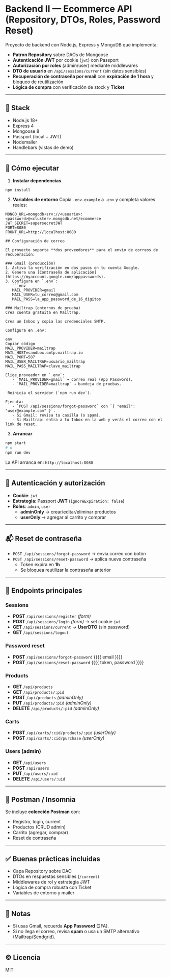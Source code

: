 # Backend II — Ecommerce API (Repository, DTOs, Roles, Password Reset)

Proyecto de backend con Node.js, Express y MongoDB que implementa:
- **Patron Repository** sobre DAOs de Mongoose
- **Autenticación JWT** por cookie (`jwt`) con Passport
- **Autorización por roles** (admin/user) mediante middlewares
- **DTO de usuario** en `/api/sessions/current` (sin datos sensibles)
- **Recuperación de contraseña por email** con **expiración de 1 hora** y bloqueo de reutilización
- **Lógica de compra** con verificación de stock y **Ticket**


---

## 🧱 Stack
- Node.js 18+
- Express 4
- Mongoose 8
- Passport (local + JWT)
- Nodemailer
- Handlebars (vistas de demo)

---

## 🚀 Cómo ejecutar

1. **Instalar dependencias**
```bash
npm install
```

2. **Variables de entorno**
Copia `.env.example` a `.env` y completa valores reales:
```env
MONGO_URL=mongodb+srv://<usuario>:<password>@<cluster>.mongodb.net/ecommerce
JWT_SECRET=supersecretJWT
PORT=8080
FRONT_URL=http://localhost:8080

## Configuración de correo

El proyecto soporta **dos proveedores** para el envío de correos de recuperación:

### Gmail (producción)
1. Activa la verificación en dos pasos en tu cuenta Google.
2. Genera una [Contraseña de aplicación](https://myaccount.google.com/apppasswords).
3. Configura en `.env`:
   ```env
   MAIL_PROVIDER=gmail
   MAIL_USER=tu_correo@gmail.com
   MAIL_PASS=la_app_password_de_16_digitos

### Mailtrap (entornos de prueba)
Crea cuenta gratuita en Mailtrap.

Crea un Inbox y copia las credenciales SMTP.

Configura en .env:

env
Copiar código
MAIL_PROVIDER=mailtrap
MAIL_HOST=sandbox.smtp.mailtrap.io
MAIL_PORT=587
MAIL_USER_MAILTRAP=usuario_mailtrap
MAIL_PASS_MAILTRAP=clave_mailtrap

Elige proveedor en `.env`:  
   - `MAIL_PROVIDER=gmail` → correo real (App Password).  
   - `MAIL_PROVIDER=mailtrap` → bandeja de pruebas.

 Reinicia el servidor (`npm run dev`).  

Ejecuta:
   - `POST /api/sessions/forgot-password` con `{ "email": "user@example.com" }`.  
   - Si Gmail: revisa tu casilla (o spam).  
   - Si Mailtrap: entra a tu Inbox en la web y verás el correo con el link de reset.
```

3. **Arrancar**
```bash
npm start
# o
npm run dev
```

La API arranca en: `http://localhost:8080`

---


## 🔐 Autenticación y autorización
- **Cookie**: `jwt`
- **Estrategia**: Passport **JWT** (`ignoreExpiration: false`)
- **Roles**: `admin`, `user`
  - **adminOnly** → crear/editar/eliminar productos
  - **userOnly** → agregar al carrito y comprar

---

## 📬 Reset de contraseña
- `POST /api/sessions/forgot-password` → envía correo con botón
- `POST /api/sessions/reset-password` → aplica nueva contraseña
  - Token expira en **1h**
  - Se bloquea reutilizar la contraseña anterior

---

## 🔎 Endpoints principales

### Sessions
- **POST** `/api/sessions/register` *(form)*
- **POST** `/api/sessions/login` *(form)* → set cookie `jwt`
- **GET** `/api/sessions/current` → **UserDTO** (sin password)
- **GET** `/api/sessions/logout`

### Password reset
- **POST** `/api/sessions/forgot-password` {{{{ email }}}}
- **POST** `/api/sessions/reset-password` {{{{ token, password }}}}

### Products
- **GET** `/api/products`
- **GET** `/api/products/:pid`
- **POST** `/api/products` *(adminOnly)*
- **PUT** `/api/products/:pid` *(adminOnly)*
- **DELETE** `/api/products/:pid` *(adminOnly)*

### Carts
- **POST** `/api/carts/:cid/products/:pid` *(userOnly)*
- **POST** `/api/carts/:cid/purchase` *(userOnly)*

### Users (admin)
- **GET** `/api/users`
- **POST** `/api/users`
- **PUT** `/api/users/:uid`
- **DELETE** `/api/users/:uid`

---

## 🧪 Postman / Insomnia
Se incluye **colección Postman** con:
- Registro, login, current
- Productos (CRUD admin)
- Carrito (agregar, comprar)
- Reset de contraseña


---

## ✅ Buenas prácticas incluidas
- Capa Repository sobre DAO
- DTOs en respuestas sensibles (`/current`)
- Middlewares de rol y estrategia JWT
- Lógica de compra robusta con Ticket
- Variables de entorno y mailer

---

## 📌 Notas
- Si usas Gmail, recuerda **App Password** (2FA).  
- Si no llega el correo, revisa **spam** o usa un SMTP alternativo (Mailtrap/Sendgrid).

---

## © Licencia
MIT
